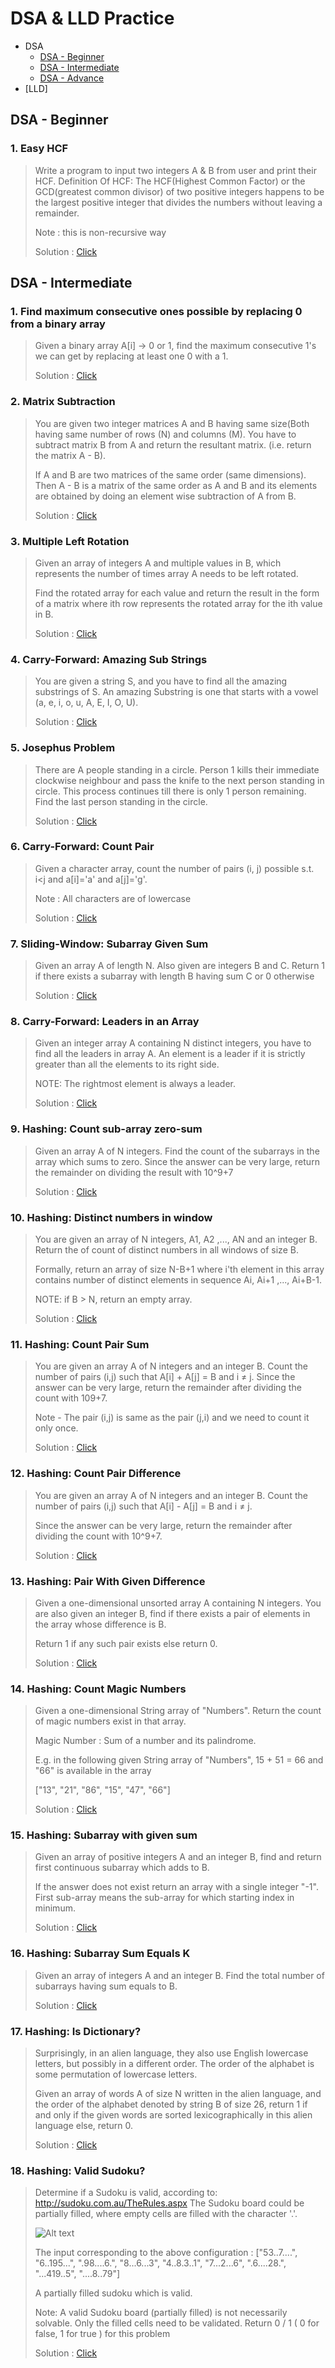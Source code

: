 # DSA & LLD Practice

- DSA
  - [DSA - Beginner](#dsa---beginner)
  - [DSA - Intermediate](#dsa---intermediate)
  - [DSA - Advance](#dsa-advance)
- [LLD]

## DSA - Beginner

### 1. Easy HCF
> Write a program to input two integers A & B from user and print their HCF. 
> Definition Of HCF: The HCF(Highest Common Factor) or the GCD(greatest common divisor) of two 
> positive integers happens to be the largest positive integer that divides the numbers without leaving a remainder.
>
> Note : this is non-recursive way
> 
> Solution : [Click](src/com/practice/dsa/beginner/functions/EasyHCF.java)

## DSA - Intermediate

### **1. Find maximum consecutive ones possible by replacing 0 from a binary array**
> Given a binary array A[i] -> 0 or 1, find the maximum consecutive 1's we can get by replacing at least one 0 with a 1.
> 
> Solution : [Click](src/com/practice/dsa/intermediate/arrays/MaxConsecutiveOnesByReplace.java)

### **2. Matrix Subtraction**
> You are given two integer matrices A and B having same size(Both having same number of rows (N) and columns (M). You have to subtract matrix B from A and return the resultant matrix. (i.e. return the matrix A - B).
> 
> If A and B are two matrices of the same order (same dimensions). Then A - B is a matrix of the same order as A and B and its elements are obtained by doing an element wise subtraction of A from B.
>
> Solution : [Click](src/com/practice/dsa/intermediate/arrays/MatrixSubtraction.java)

### **3. Multiple Left Rotation**
> Given an array of integers A and multiple values in B, which represents the number of times array A needs to be left rotated.
>
> Find the rotated array for each value and return the result in the form of a matrix where ith row represents the rotated array for the ith value in B.
> 
> Solution : [Click](src/com/practice/dsa/intermediate/arrays/MultipleLeftRotation.java)

### **4. Carry-Forward: Amazing Sub Strings**
> You are given a string S, and you have to find all the amazing substrings of S. 
> An amazing Substring is one that starts with a vowel (a, e, i, o, u, A, E, I, O, U).
>
> Solution : [Click](src/com/practice/dsa/intermediate/arrays/carryforward/AmazingSubstrings.java)

### **5. Josephus Problem**
> There are A people standing in a circle. Person 1 kills their immediate clockwise neighbour and 
> pass the knife to the next person standing in circle. This process continues till there is only 1 
> person remaining. Find the last person standing in the circle.
>
> Solution : [Click](src/com/practice/dsa/intermediate/problemsolving/JosephusProblem.java)

### **6. Carry-Forward: Count Pair**
> Given a character array, count the number of pairs (i, j) possible s.t. i<j and a[i]='a' and a[j]='g'.
> 
> Note : All characters are of lowercase
>
> Solution : [Click](src/com/practice/dsa/intermediate/arrays/carryforward/CountPairs.java)

### **7. Sliding-Window: Subarray Given Sum**
> Given an array A of length N. Also given are integers B and C. Return 1 if there exists a subarray 
> with length B having sum C or 0 otherwise
>
> Solution : [Click](src/com/practice/dsa/intermediate/slidingwindow/SubarrayGivenSumAndLength.java)

### **8. Carry-Forward: Leaders in an Array**
> Given an integer array A containing N distinct integers, you have to find all the leaders in array A. 
> An element is a leader if it is strictly greater than all the elements to its right side.
>
> NOTE: The rightmost element is always a leader.
>
> Solution : [Click](src/com/practice/dsa/intermediate/arrays/carryforward/LeadersInAnArray.java)

### **9. Hashing: Count sub-array zero-sum**
> Given an array A of N integers. Find the count of the subarrays in the array which sums to zero. 
> Since the answer can be very large, return the remainder on dividing the result with 10^9+7
>
> Solution : [Click](src/com/practice/dsa/intermediate/hashing/CountSubarrayZeroSum.java)

### **10. Hashing: Distinct numbers in window**
> You are given an array of N integers, A1, A2 ,..., AN and an integer B. Return the of count of 
> distinct numbers in all windows of size B.
> 
> Formally, return an array of size N-B+1 where i'th element in this array contains number of 
> distinct elements in sequence Ai, Ai+1 ,..., Ai+B-1.
>
> NOTE: if B > N, return an empty array.
>
> Solution : [Click](src/com/practice/dsa/intermediate/hashing/DistinctNumberInWindow.java)

### **11. Hashing: Count Pair Sum**
> You are given an array A of N integers and an integer B. Count the number of pairs (i,j) 
> such that A[i] + A[j] = B and i ≠ j. 
> Since the answer can be very large, return the remainder after dividing the count with 109+7.
> 
> Note - The pair (i,j) is same as the pair (j,i) and we need to count it only once.
>
> Solution : [Click](src/com/practice/dsa/intermediate/hashing/CountPairSum.java)

### **12. Hashing: Count Pair Difference**
> You are given an array A of N integers and an integer B. 
> Count the number of pairs (i,j) such that A[i] - A[j] = B and i ≠ j.
> 
> Since the answer can be very large, return the remainder after dividing the count with 10^9+7.
>
> Solution : [Click](src/com/practice/dsa/intermediate/hashing/CountPairDifference.java)

### **13. Hashing: Pair With Given Difference**
> Given a one-dimensional unsorted array A containing N integers.
> You are also given an integer B, find if there exists a pair of elements in the 
> array whose difference is B. 
> 
> Return 1 if any such pair exists else return 0.
>
> Solution : [Click](src/com/practice/dsa/intermediate/hashing/PairWithGivenDiff.java)

### **14. Hashing: Count Magic Numbers**
> Given a one-dimensional String array of "Numbers". Return the count of magic 
> numbers exist in that array.
> 
> Magic Number : Sum of a number and its palindrome.
> 
> E.g. in the following given String array of "Numbers", 15 + 51 = 66 and "66" is 
> available in the array
> 
> ["13", "21", "86", "15", "47", "66"]
>
> Solution : [Click](src/com/practice/dsa/intermediate/hashing/CountMagicNums.java)

### **15. Hashing: Subarray with given sum**
> Given an array of positive integers A and an integer B, 
> find and return first continuous subarray which adds to B. 
> 
> If the answer does not exist return an array with a single integer "-1". 
> First sub-array means the sub-array for which starting index in minimum.
>
> Solution : [Click](src/com/practice/dsa/intermediate/hashing/SubarrayWithGivenSum.java)

### **16. Hashing: Subarray Sum Equals K**
> Given an array of integers A and an integer B. 
> Find the total number of subarrays having sum equals to B.
>
> Solution : [Click](src/com/practice/dsa/intermediate/hashing/SubarraySumEqualsK.java)

### **17. Hashing: Is Dictionary?**
> Surprisingly, in an alien language, they also use English lowercase letters, but possibly in a 
> different order. The order of the alphabet is some permutation of lowercase letters. 
> 
> Given an array of words A of size N written in the alien language, and the order of the alphabet 
> denoted by string B of size 26, return 1 if and only if the given 
> words are sorted lexicographically in this alien language else, return 0.
>
> Solution : [Click](src/com/practice/dsa/intermediate/hashing/IsDictionary.java)


### **18. Hashing: Valid Sudoku?**
> Determine if a Sudoku is valid, according to: http://sudoku.com.au/TheRules.aspx
> The Sudoku board could be partially filled, where empty cells are filled with the character '.'.
>
> ![Alt text](https://upload.wikimedia.org/wikipedia/commons/thumb/f/ff/Sudoku-by-L2G-20050714.svg/250px-Sudoku-by-L2G-20050714.svg.png)
> 
> The input corresponding to the above configuration :
> ["53..7....", "6..195...", ".98....6.", "8...6...3", "4..8.3..1", "7...2...6", ".6....28.", "...419..5", "....8..79"]
> 
> A partially filled sudoku which is valid.
>
> Note:
> A valid Sudoku board (partially filled) is not necessarily solvable. Only the filled cells need to be validated. 
> Return 0 / 1 ( 0 for false, 1 for true ) for this problem
> 
> Solution : [Click](src/com/practice/dsa/intermediate/hashing/ValidSudoku.java)